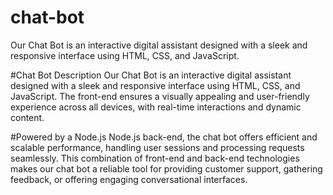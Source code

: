 # chat-bot
Our Chat Bot is an interactive digital assistant designed with a sleek and responsive interface using HTML, CSS, and JavaScript.



#Chat Bot Description
Our Chat Bot is an interactive digital assistant designed with a sleek and responsive interface using HTML, CSS, and JavaScript. The front-end ensures a visually appealing and user-friendly experience across all devices, with real-time interactions and dynamic content.

#Powered by a Node.js
Node.js back-end, the chat bot offers efficient and scalable performance, handling user sessions and processing requests seamlessly. This combination of front-end and back-end technologies makes our chat bot a reliable tool for providing customer support, gathering feedback, or offering engaging conversational interfaces.
